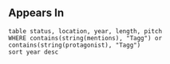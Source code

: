 
## Appears In

```dataview
table status, location, year, length, pitch
WHERE contains(string(mentions), "Tagg") or contains(string(protagonist), "Tagg")
sort year desc
```

